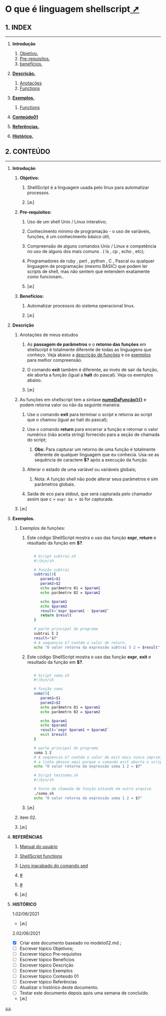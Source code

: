 # <span id="topo"><span>O que é linguagem shellscript<a href="modelo02.html" target="_blank" title="Pressione aqui para expandir este documento em nova aba." >  ➚ </a>

## **1. INDEX**

---

   1. **Introdução**

      1. [Objetivo.](#id_objetivo)
      2. [Pre-requisitos.](#id_pre_requisitos)
      3. [benefícios.](#id_beneficios)

   2. [**Descrição.**](#id_Descricao)
      1. [Anotações](#id_anotacoes)
      2. [Functions](#id_functions)

   3. [**Exemplos.**](#id_exemplos)
      1. [Functions](#id_functions_example)

   4. [**Conteúdo01**](#id_instalar)

   5. [**Referências.**](#id_referencias)

   6. [**Histórico.**](#id_historico)

## **2. CONTEÚDO**

---

   1. **Introdução**

      1. <span id="id_objetivo"><span>**Objetivo:**
         1. ShellScript é a linguagem usada pelo linux para automatizar processos.

         2. <text onclick="goBack()">[🔙]</text>

      2. <span id="id_pre_requisitos"></span>**Pre-requisitos:**
         1. Uso de um shell Unix / Linux interativo;
         2. Conhecimento mínimo de programação - o uso de variáveis, funções, é um conhecimento básico útil;
         3. Compreensão de alguns comandos Unix / Linux e competência no uso de alguns dos mais comuns . ( ls , cp , echo , etc);
         4. Programadores de ruby , perl , python , C , Pascal ou qualquer linguagem de programação (mesmo BASIC) que podem ler scripts de shell, mas não sentem que entendem exatamente como funcionam..

         5. <text onclick="goBack()">[🔙]</text>

      3. <span id="id_beneficios"></span>**Benefícios:**
         1. Automatizar processos do sistema operacional linux.

         2. <text onclick="goBack()">[🔙]</text>

   2. <span id=id_Descricao></span>**Descrição**
      1. <scan id="id_anotacoes"></scan> Anotações de meus estudos
         1. As **passagem de parâmetros** e o **retorno das funções** em shellscript é totalmente diferente de todas as linguagens que conheço. Veja abaixo a [descrição de funções](#id_functions) e os [exemplos](#id_functions_example) para melhor compreensão.
         2. O comando **exit** também é diferente, ao invés de sair da função, ele aborta a função (igual a **halt** do pascal). Veja os exemplos abaixo.

         3. <text onclick="goBack()">[🔙]</text>

      2. <scan id="id_functions"></scan>As funções em shellscript tem a sintaxe [**numeDaFunção(){}**](https://www.shellscript.sh/functions.html) e podem retorna valor ou não da seguinte maneira:
         1. Use o comando **exit** para terminar o script e retorna ao script que o chamou  (igual ao halt do pascal);

         2. Use o comando **return** para encerrar a função e retornar o valor numérico (não aceita string) fornecido para a seção de chamada do script;
            1. **Obs:** Para capturar um retorno de uma função é totalmente diferente de qualquer linguagem que eu conhecia. Usa-se as sequência de caractere **$?** após a execução da função.

         3. Alterar o estado de uma variável ou variáveis globais;
            1. Nota: A função shell não pode alterar seus parâmetros e sim parâmetros globais.

         4. Saída de eco para stdout, que será capturada pelo chamador assim que c = `expr $a + $b` for capturada.

      3. <text onclick="goBack()">[🔙]</text>

   3. <span id=id_exemplos></span>**Exemplos.**
      1. <scan id="id_functions_example"></scan>Exemplos de funções:
         1. Este código ShellScript mostra o uso das  função **expr**, **return** e  resultado da função em **$?**.

            ```sh

               # Script subtrai.sh
               #!/bin/sh

               # função subtrai
               subtrai(){
                  param1=$1
                  param2=$2
                  echo parâmetro 01 = $param1
                  echo parâmetro 02 = $param2

                  echo $param1
                  echo $param2
                  result=`expr $param1 - $param2`
                  return $result
               }

               # parte principal do programa 
               subtrai 5 2
               result="$?"
               # A sequencia $? contém o valor de return.
               echo "O valor retorna da expressão subtrai 5 2 = $result"
            ```

         2. Este código ShellScript mostra o uso das  função **expr**, **exit** e  resultado da função em **$?**.

            ```sh

               # Script soma.sh
               #!/bin/sh

               # função soma
               soma(){
                  param1=$1
                  param2=$2
                  echo parâmetro 01 = $param1
                  echo parâmetro 02 = $param2

                  echo $param1
                  echo $param2
                  result=`expr $param1 + $param2`
                  exit $result
               }

               # parte principal do programa 
               soma 1 2
               # A sequencia $? contém o valor de exit mais nunca imprimira 
               # a linha abaixo aqui porque o comando exit aborta o script.
               echo "O valor retorna da expressão soma 1 2 = $?"

            ```

            ```sh
               # Script testsoma.sh
               #!/bin/sh

               # teste da chamada de função estando em outro arquivo.
               ./soma.sh
               echo "O valor retorna da expressão soma 1 2 = $?"
            ```

         3. <text onclick="goBack()">[🔙]</text>

      2. item 02.

      3. <text onclick="goBack()">[🔙]</text>

   4. <span id=id_referencias></span>**REFERÊNCIAS**
      1. [Manual do usuário](https://www.shellscript.sh/)
      2. [ShellScript functions](https://www.shellscript.sh/functions.html)
      3. [Livro inacabado do comando sed](https://silo.tips/download/direitos-autorais-copyright)
      4. [#](##)
      5. [#](##)

      6. <text onclick="goBack()">[🔙]</text>

   5. <span id="id_historico"><span>**HISTÓRICO**

      1.02/06/2021 <!--TODO: HISTÓRICO -->

         - <text onclick="goBack()">[🔙]</text>

      2.02/06/2021 <!--FIXME: Falta fazer os item abaixo: -->
         - [x] Criar este documento baseado no modelo02.md ;
         - [ ] Escrever tópico Objetivos;
         - [ ] Escrever tópico Pre-requisitos
         - [ ] Escrever tópico Benefícios
         - [ ] Escrever tópico Descrição
         - [ ] Escrever tópico Exemplos
         - [ ] Escrever tópico Conteúdo 01
         - [ ] Escrever tópico Referências
         - [ ] Atualizar o histórico deste documento.
         - [ ] Testar este documento depois após uma semana de concluído.

         - <text onclick="goBack()">[🔙]</text>

[🔝🔝](#topo "Retorna ao topo")

 <script>    function goBack() {    window.history.back()}</script>
